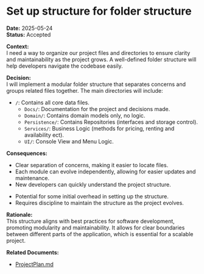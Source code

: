 ﻿# Set up structure for folder structure

**Date:** 2025-05-24  
**Status:** Accepted

**Context:**  
I need a way to organize our project files and directories to ensure clarity and maintainability as the project grows. A well-defined folder structure will help developers navigate the codebase easily.

**Decision:**  
I will implement a modular folder structure that separates concerns and groups related files together. The main directories will include:
- `/`: Contains all core data files.
  - `Docs/`: Documentation for the project and decisions made.
  - `Domain/`: Contains domain models only, no logic.
  - `Persistence/`: Contains Repositories (interfaces and storage control).
  - `Services/`: Business Logic (methods for pricing, renting and availability ect).
  - `UI/`: Console View and Menu Logic.

**Consequences:**  
+ Clear separation of concerns, making it easier to locate files.
+ Each module can evolve independently, allowing for easier updates and maintenance.
+ New developers can quickly understand the project structure.
- Potential for some initial overhead in setting up the structure.
- Requires discipline to maintain the structure as the project evolves.

**Rationale:**  
This structure aligns with best practices for software development, promoting modularity and maintainability. It allows for clear boundaries between different parts of the application, which is essential for a scalable project.

**Related Documents:**  
- [ProjectPlan.md](./ProjectPlan.md)
